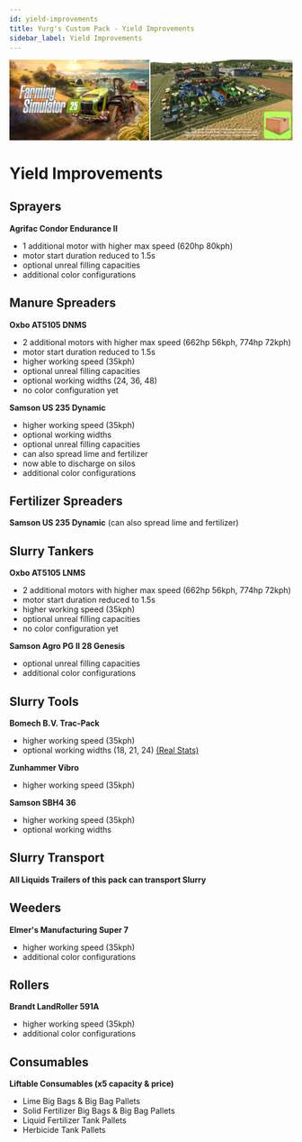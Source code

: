 ```yaml
---
id: yield-improvements
title: Yurg's Custom Pack - Yield Improvements
sidebar_label: Yield Improvements
---
```

[![](modHeader.png)](modScreen.png)
# Yield Improvements

## Sprayers

**Agrifac Condor Endurance II**
- 1 additional motor with higher max speed (620hp 80kph)
- motor start duration reduced to 1.5s
- optional unreal filling capacities
- additional color configurations

## Manure Spreaders

**Oxbo AT5105 DNMS**
- 2 additional motors with higher max speed (662hp 56kph, 774hp 72kph)
- motor start duration reduced to 1.5s
- higher working speed (35kph)
- optional unreal filling capacities
- optional working widths (24, 36, 48)
- no color configuration yet

**Samson US 235 Dynamic**
- higher working speed (35kph)
- optional working widths
- optional unreal filling capacities
- can also spread lime and fertilizer
- now able to discharge on silos
- additional color configurations

## Fertilizer Spreaders

**Samson US 235 Dynamic** (can also spread lime and fertilizer)

## Slurry Tankers

**Oxbo AT5105 LNMS**
- 2 additional motors with higher max speed (662hp 56kph, 774hp 72kph)
- motor start duration reduced to 1.5s
- higher working speed (35kph)
- optional unreal filling capacities
- no color configuration yet

**Samson Agro PG II 28 Genesis**
- optional unreal filling capacities
- additional color configurations

## Slurry Tools

**Bomech B.V. Trac-Pack**
- higher working speed (35kph)
- optional working widths (18, 21, 24) [(Real Stats)](https://www.bomech.nl/producten/trac-pack/)

**Zunhammer Vibro**
- higher working speed (35kph)

**Samson SBH4 36**
- higher working speed (35kph)
- optional working widths

## Slurry Transport

**All Liquids Trailers of this pack can transport Slurry**

## Weeders

**Elmer's Manufacturing Super 7**
- higher working speed (35kph)
- additional color configurations

## Rollers

**Brandt LandRoller 591A**
- higher working speed (35kph)
- additional color configurations

## Consumables

**Liftable Consumables (x5 capacity & price)**
- Lime Big Bags & Big Bag Pallets
- Solid Fertilizer Big Bags & Big Bag Pallets
- Liquid Fertilizer Tank Pallets
- Herbicide Tank Pallets

